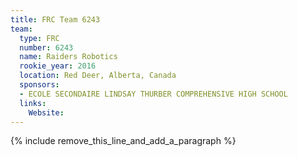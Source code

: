 ```yaml
---
title: FRC Team 6243
team:
  type: FRC
  number: 6243
  name: Raiders Robotics
  rookie_year: 2016
  location: Red Deer, Alberta, Canada
  sponsors:
  - ECOLE SECONDAIRE LINDSAY THURBER COMPREHENSIVE HIGH SCHOOL
  links:
    Website:
---
```


{% include remove_this_line_and_add_a_paragraph %}